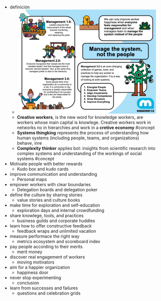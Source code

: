 - definición
	- ![image.png](../assets/image_1668283821107_0.png)
	- **Creative workers**, is the new word for  knowledge workers, are workers whose main capital is knowlege. Creative workers work in networks no in hierarchies and work in a **cretive economy** #concept
	- **Systems thingking** represents the process of understanding how human systems (including people, teams, and organizations) behave, inre
	- **Complexity thinker** applies bot: insights from scientific research into complex systems and understanding of the workings of social systems #concept
- Motivate people with better rewards
	- Kudo box and kudo cards
- improve communication and understanding
	- Personal maps
- empower workers with clear boundaries
	- Delegation boards and delegation poker
- define the culture by sharing stories
	- value stories and culture books
- make time for exploration and self-education
	- exploration days and internal crowdfunding
- share knowlege, tools, and practices
	- business guilds and corporate huddles
- learn how to offer constructive feedback
	- feedback wraps and unlimited vacation
- measure performace the right way
	- metrics ecosystem and scoreboard index
- pay people according to their merits
	- merit money
- discover real engagement of workers
	- moving motivators
- aim for a happier organization
	- happiness door
- never stop experimenting
	- conclusion
- learn from successes and failures
	- questions and celebration grids